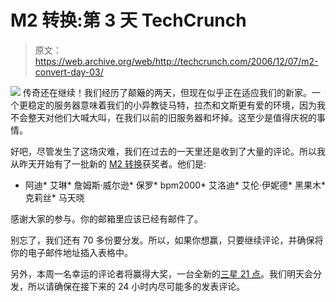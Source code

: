 # M2 转换:第 3 天 TechCrunch

> 原文：<https://web.archive.org/web/http://techcrunch.com/2006/12/07/m2-convert-day-03/>

![](img/87d1944aaf785404171d14f66574a0fa.png)
传奇还在继续！我们经历了颠簸的两天，但现在似乎正在适应我们的新家。一个更稳定的服务器意味着我们的小异教徒马特，拉杰和文斯更有爱的环境，因为我不会整天对他们大喊大叫，在我们以前的旧服务器和坏掉。这至少是值得庆祝的事情。

好吧，尽管发生了这场灾难，我们在过去的一天里还是收到了大量的评论。所以我从昨天开始有了一批新的 [M2 转换](https://web.archive.org/web/20210417125549/http://www.google.com/url?sa=t&ct=res&cd=2&url=http%3A%2F%2Fwww.m2solutionsinc.com%2Fipod-converter.htm&ei=4pN4Re-HIaHwwQL3-pG7Bw&usg=__Vopza3_5D1YGdIyoCmI0n_I0Ndw=&sig2=3nSeV-bxj_tx_bbhgS3wWQ)获奖者。他们是:

*   阿迪*   艾琳*   詹姆斯·威尔逊*   保罗*   bpm2000*   艾洛迪*   艾伦·伊妮德*   黑果木*   克莉丝*   马天晓

感谢大家的参与。你的邮箱里应该已经有邮件了。

别忘了，我们还有 70 多份要分发。所以，如果你想赢，只要继续评论，并确保将你的电子邮件地址插入表格中。

另外，本周一名幸运的评论者将赢得大奖，一台全新的[三星 21 点](https://web.archive.org/web/20210417125549/http://crunchgear.com/2006/11/30/samsung-blackjack-q-who/)。我们明天会分发，所以请确保在接下来的 24 小时内尽可能多的发表评论。